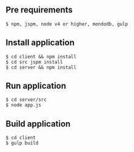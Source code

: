 ## Pre requirements
	$ npm, jspm, node v4 or higher, mondodb, gulp


## Install application
	$ cd client && npm install
	$ cd src jspm install
	$ cd server && npm install

## Run application
	$ cd server/src
	$ node app.js
	
## Build application
	$ cd client
	$ gulp build
